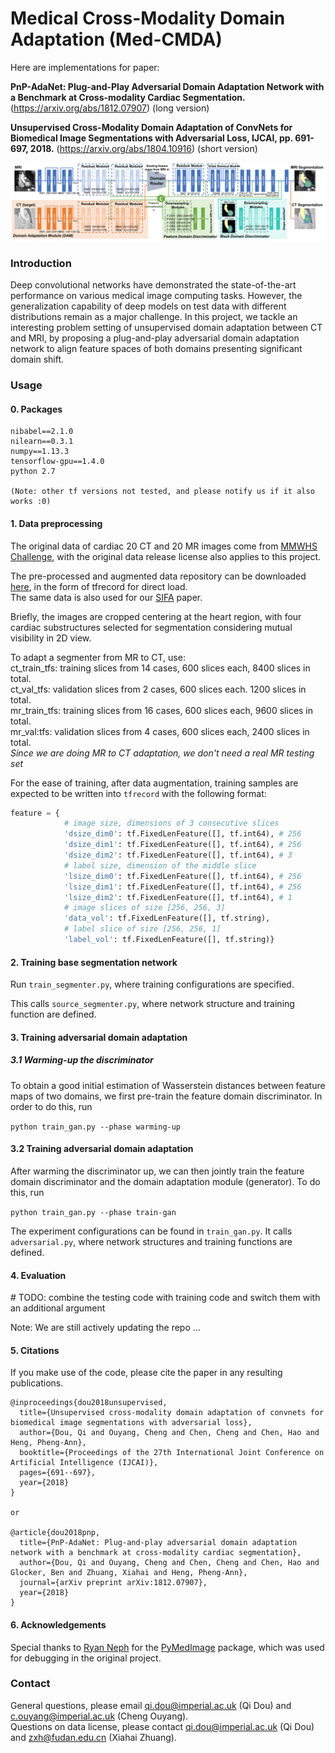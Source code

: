 # Medical Cross-Modality Domain Adaptation (Med-CMDA)

Here are implementations for paper: <br />

**PnP-AdaNet: Plug-and-Play Adversarial Domain Adaptation Network with a Benchmark at Cross-modality Cardiac Segmentation.** (https://arxiv.org/abs/1812.07907) (long version)
 
**Unsupervised Cross-Modality Domain Adaptation of ConvNets for Biomedical Image Segmentations with Adversarial Loss, IJCAI, pp. 691-697, 2018.** (https://arxiv.org/abs/1804.10916) (short version)

![](assets/overview_new_v2.png)

### Introduction

Deep convolutional networks have demonstrated the state-of-the-art performance on various medical image computing tasks. However, the generalization capability of deep models on test data with different distributions remain as a major challenge. 
In this project, we tackle an interesting problem setting of unsupervised domain adaptation between CT and MRI, by proposing a plug-and-play adversarial domain adaptation network to align feature spaces of both domains presenting significant domain shift.

### Usage

#### 0. Packages

```
nibabel==2.1.0
nilearn==0.3.1
numpy==1.13.3
tensorflow-gpu==1.4.0 
python 2.7

(Note: other tf versions not tested, and please notify us if it also works :0)
```

#### 1. Data preprocessing

The original data of cardiac 20 CT and 20 MR images come from 
 [MMWHS Challenge](http://www.sdspeople.fudan.edu.cn/zhuangxiahai/0/mmwhs/), with the original data release license also applies to this project. <br>

The pre-processed and augmented data repository can be downloaded [here](https://drive.google.com/file/d/1m9NSHirHx30S8jvN0kB-vkd7LL0oWCq3/view?usp=sharing), in the form of tfrecord for direct load. <br>
The same data is also used for our [SIFA](https://github.com/carrenD/SIFA) paper.

Briefly, the images are cropped centering at the heart region, with four cardiac substructures selected for segmentation considering mutual visibility in 2D view. <br>

To adapt a segmenter from MR to CT, use: <br>
ct_train_tfs: training slices from 14 cases, 600 slices each, 8400 slices in total. <br>
ct_val_tfs: validation slices from 2 cases, 600 slices each. 1200 slices in total. <br>
mr_train_tfs: training slices from 16 cases, 600 slices each, 9600 slices in total. <br>
mr_val:tfs: validation slices from 4 cases, 600 slices each, 2400 slices in total. <br>
_Since we are doing MR to CT adaptation, we don't need a real MR testing set_ <br>

For the ease of training, after data augmentation, training samples are expected to be written into `tfrecord` with the following format:
```python
feature = {
            # image size, dimensions of 3 consecutive slices
            'dsize_dim0': tf.FixedLenFeature([], tf.int64), # 256
            'dsize_dim1': tf.FixedLenFeature([], tf.int64), # 256
            'dsize_dim2': tf.FixedLenFeature([], tf.int64), # 3
            # label size, dimension of the middle slice
            'lsize_dim0': tf.FixedLenFeature([], tf.int64), # 256
            'lsize_dim1': tf.FixedLenFeature([], tf.int64), # 256
            'lsize_dim2': tf.FixedLenFeature([], tf.int64), # 1
            # image slices of size [256, 256, 3]
            'data_vol': tf.FixedLenFeature([], tf.string),
            # label slice of size [256, 256, 1]
            'label_vol': tf.FixedLenFeature([], tf.string)}
```

#### 2. Training base segmentation network

Run `train_segmenter.py`, where training configurations are specified.  

This calls `source_segmenter.py`, where network structure and training function are defined.

#### 3. Training adversarial domain adaptation

##### 3.1 Warming-up the discriminator

To obtain a good initial estimation of Wasserstein distances between feature maps of two domains, we first pre-train the feature domain discriminator. In order to do this, run

`python train_gan.py --phase warming-up`

#### 3.2 Training adversarial domain adaptation

After warming the discriminator up, we can then jointly train the feature domain discriminator and the domain adaptation module (generator). To do this, run

`python train_gan.py --phase train-gan`

The experiment configurations can be found in `train_gan.py`.  It calls `adversarial.py`, where network structures and training functions are defined.

#### 4. Evaluation

\# TODO: combine the testing code with training code and switch them with an additional argument

Note: We are still actively updating the repo ...

#### 5. Citations

If you make use of the code, please cite the paper in any resulting publications.

```
@inproceedings{dou2018unsupervised,
  title={Unsupervised cross-modality domain adaptation of convnets for biomedical image segmentations with adversarial loss},
  author={Dou, Qi and Ouyang, Cheng and Chen, Cheng and Chen, Hao and Heng, Pheng-Ann},
  booktitle={Proceedings of the 27th International Joint Conference on Artificial Intelligence (IJCAI)},
  pages={691--697},
  year={2018}
}

or

@article{dou2018pnp,
  title={PnP-AdaNet: Plug-and-play adversarial domain adaptation network with a benchmark at cross-modality cardiac segmentation},
  author={Dou, Qi and Ouyang, Cheng and Chen, Cheng and Chen, Hao and Glocker, Ben and Zhuang, Xiahai and Heng, Pheng-Ann},
  journal={arXiv preprint arXiv:1812.07907},
  year={2018}
}
```

#### 6. Acknowledgements

Special thanks to [Ryan Neph](https://github.com/ryanneph) for the [PyMedImage](https://github.com/ryanneph/PyMedImage) package, which was used for debugging in the original project.

### Contact

General questions, please email qi.dou@imperial.ac.uk (Qi Dou) and c.ouyang@imperial.ac.uk (Cheng Ouyang). <br />
Questions on data license, please contact qi.dou@imperial.ac.uk (Qi Dou) and zxh@fudan.edu.cn (Xiahai Zhuang).

